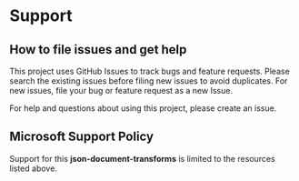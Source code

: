 # Support

## How to file issues and get help

This project uses GitHub Issues to track bugs and feature requests.
Please search the existing issues before filing new issues to avoid duplicates.
For new issues, file your bug or feature request as a new Issue.

For help and questions about using this project, please create an issue.

## Microsoft Support Policy

Support for this **json-document-transforms** is limited to the resources listed above.
